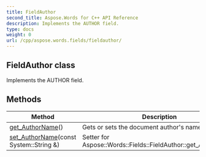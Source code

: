 ```yaml
---
title: FieldAuthor
second_title: Aspose.Words for C++ API Reference
description: Implements the AUTHOR field. 
type: docs
weight: 0
url: /cpp/aspose.words.fields/fieldauthor/
---
```

## FieldAuthor class


Implements the AUTHOR field. 

## Methods

| Method | Description |
| --- | --- |
| [get_AuthorName](./get_authorname/)() | Gets or sets the document author's name.  |
| [set_AuthorName](./set_authorname/)(const System::String &) | Setter for Aspose::Words::Fields::FieldAuthor::get_AuthorName.  |
